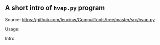 ## A short intro of `hvap.py` program
Source: https://github.com/leucinw/ComputTools/tree/master/src/hvap.py

Usage:

Intro:

